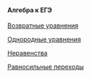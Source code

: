 
#### Алгебра к ЕГЭ

[Возвратные уравнения](https://igorlsemenov.github.io/math/алгебра/егэ/возвратные_уравнения/1)

[Однородные уравнения](https://igorlsemenov.github.io/math/алгебра/егэ/однородные_ур-ния/1)

[Неравенства](https://igorlsemenov.github.io/math/алгебра/егэ/нер-ва/1)

[Равносильные переходы](https://igorlsemenov.github.io/math/алгебра/егэ/равносильные_переходы/1)
